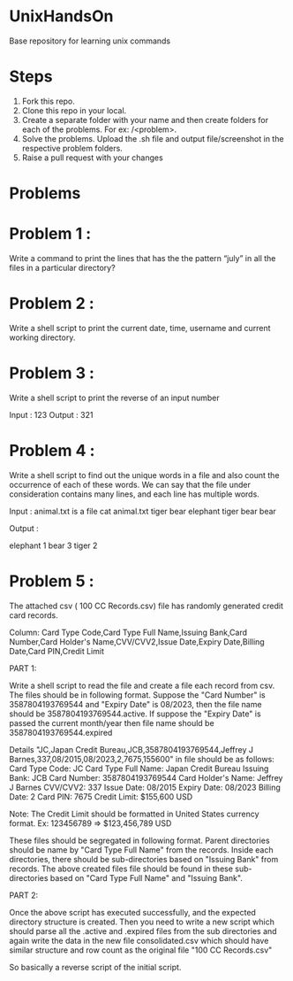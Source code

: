 # UnixHandsOn
Base repository for learning unix commands

# Steps

1. Fork this repo.
2. Clone this repo in your local.
3. Create a separate folder with your name and then create folders for each of the problems. For ex: <geethasivakumar>/<problem<n>>.
4. Solve the problems. Upload the .sh file and output file/screenshot in the respective problem folders.
5. Raise a pull request with your changes

# Problems

# Problem 1 :
 Write a command to print the lines that has the the pattern “july” in all the files in a particular directory?
 
# Problem 2 :
  Write a shell script to print the current date, time, username and current working directory.

# Problem 3 :
  Write a shell script to print the reverse of an input number

  Input : 123
  Output : 321

# Problem 4 :
  Write a shell script to find out the unique words in a file and also count the occurrence of each of these words. We can say that the file under consideration contains many lines, and each line has multiple words.

  Input :  animal.txt is a file
  cat animal.txt
  tiger bear
  elephant tiger bear
  bear

  Output :

  elephant 1
  bear 3
  tiger 2
  
  # Problem 5 :
   The attached csv ( 100 CC Records.csv) file has randomly generated credit card records.
   
   Column: Card Type Code,Card Type Full Name,Issuing Bank,Card Number,Card Holder's Name,CVV/CVV2,Issue Date,Expiry Date,Billing Date,Card PIN,Credit Limit

   PART 1:

   Write a shell script to read the file and create a file each record from csv. The files should be in following format.
   Suppose the "Card Number" is 3587804193769544 and "Expiry Date"  is 08/2023, then the file name should be 3587804193769544.active. If suppose the "Expiry Date" is passed the current month/year then file name should be 3587804193769544.expired

   Details "JC,Japan Credit Bureau,JCB,3587804193769544,Jeffrey J Barnes,337,08/2015,08/2023,2,7675,155600" in file should be as follows:
   Card Type Code: JC
   Card Type Full Name: Japan Credit Bureau
   Issuing Bank: JCB
   Card Number: 3587804193769544
   Card Holder's Name: Jeffrey J Barnes
   CVV/CVV2: 337
   Issue Date: 08/2015
   Expiry Date: 08/2023
   Billing Date: 2
   Card PIN: 7675
   Credit Limit: $155,600 USD

   Note: The Credit Limit should be formatted in United States currency format. Ex: 123456789 => $123,456,789 USD

   These files should be segregated in following format. Parent directories should be name by "Card Type Full Name" from the records. Inside each directories, there should be sub-directories based on "Issuing Bank" from records. 
   The above created files file should be found in these sub-directories based on "Card Type Full Name" and "Issuing Bank".

   PART 2:

   Once the above script has executed successfully, and the expected directory structure is created. Then you need to write a new script which should parse all the .active and .expired files from the sub directories and again write the data in the new file consolidated.csv which should have similar structure and row count as the original file "100 CC Records.csv"

   So basically a reverse script of the initial script.
